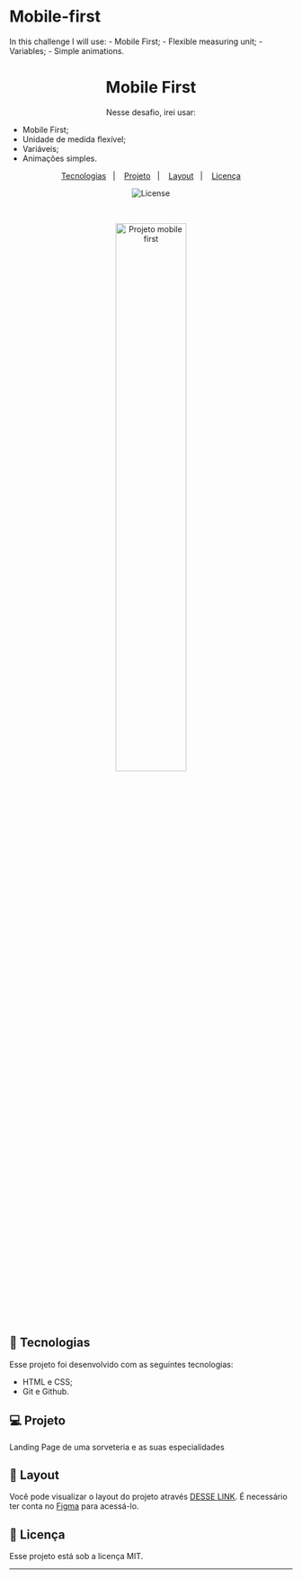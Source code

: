 # Mobile-first
In this challenge I will use:  - Mobile First; - Flexible measuring unit; - Variables; - Simple animations.
<h1 align="center"> Mobile First</h1>

<p align="center">
Nesse desafio, irei usar:

- Mobile First;
- Unidade de medida flexível;
- Variáveis;
- Animações simples.
</p>

<p align="center">
  <a href="#-tecnologias">Tecnologias</a>&nbsp;&nbsp;&nbsp;|&nbsp;&nbsp;&nbsp;
  <a href="#-projeto">Projeto</a>&nbsp;&nbsp;&nbsp;|&nbsp;&nbsp;&nbsp;
  <a href="#-layout">Layout</a>&nbsp;&nbsp;&nbsp;|&nbsp;&nbsp;&nbsp;
  <a href="#memo-licença">Licença</a>
</p>

<p align="center">
  <img alt="License" src="https://img.shields.io/static/v1?label=license&message=MIT&color=49AA26&labelColor=000000">
</p>

<br>

<p align="center">
  <img alt="Projeto mobile first" src="https://i.imgur.com/A3ZUNzo.png" width="50%">
</p>

## 🚀 Tecnologias

Esse projeto foi desenvolvido com as seguintes tecnologias:

- HTML e CSS;
- Git e Github.

## 💻 Projeto

Landing Page de uma sorveteria e as suas especialidades
## 🔖 Layout

Você pode visualizar o layout do projeto através [DESSE LINK](https://www.figma.com/community/file/1169028052212317700). É necessário ter conta no [Figma](https://figma.com) para acessá-lo.

## :memo: Licença

Esse projeto está sob a licença MIT.

---
